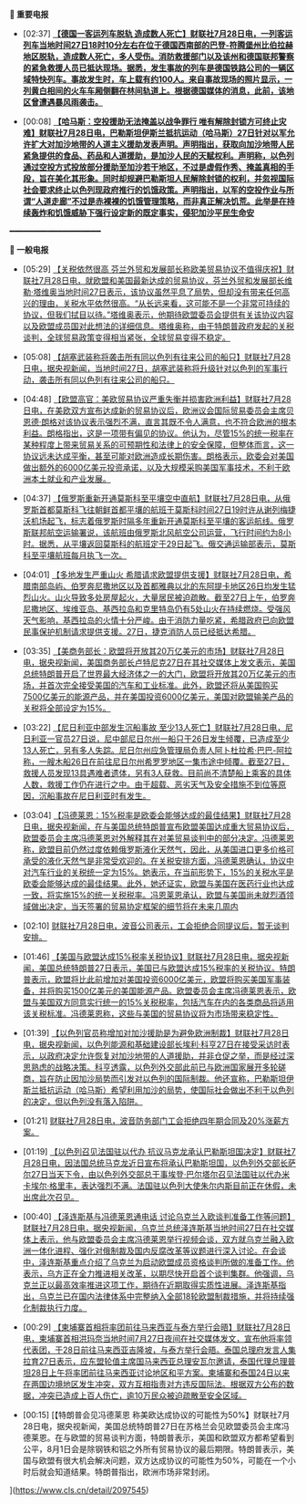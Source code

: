 **🔴 重要电报**

  - [02:37] **[【德国一客运列车脱轨 造成数人死亡】财联社7月28日电，一列客运列车当地时间27日18时10分左右在位于德国西南部的巴登-符腾堡州比伯拉赫地区脱轨，造成数人死亡，多人受伤。消防救援部门以及该州和德国联邦警察的紧急救援人员已抵达现场。据悉，发生事故的列车是德国铁路公司的一辆区域特快列车。事故发生时，车上载有约100人。来自事故现场的照片显示，一列黄白相间的火车车厢侧翻在林间轨道上。根据德国媒体的消息，此前，该地区曾遭遇暴风雨袭击。](https://www.cls.cn/detail/2097557)**

  - [00:08] **[【哈马斯：空投援助无法掩盖以战争罪行 唯有解除封锁方可终止灾难】财联社7月28日电，巴勒斯坦伊斯兰抵抗运动（哈马斯）27日针对以军允许扩大对加沙地带的人道主义援助发表声明。声明指出，获取向加沙地带人民紧急提供的食品、药品和人道援助，是加沙人民的天赋权利。声明称，以色列通过空投方式投放部分援助至加沙若干地区，不过是虚假作秀、掩盖真相的手段，旨在美化其形象。同时却规避巴勒斯坦人民解除封锁的权利，并忽视国际社会要求终止以色列现政府推行的饥饿政策。声明指出，以军的空投作业与所谓“人道走廊”不过是赤裸裸的饥饿管理策略，而非真正解决饥荒。此举是在持续轰炸和饥饿威胁下强行设定新的既定事实，侵犯加沙平民生命安](https://www.cls.cn/detail/2097544)**

━━━━━━━━━━━━━━━━━━━

**📰 一般电报**

  - [05:29] [【关税依然很高 芬兰外贸和发展部长称欧美贸易协议不值得庆祝】财联社7月28日电，就欧盟和美国最新达成的贸易协议，芬兰外贸和发展部长维勒·塔维奥当地时间27日表示，该协议虽然平息了局势，但却没有带来任何高兴的理由，关税水平依然很高。“从长远来看，这可能不是一个非常可持续的协议，但我们拭目以待。”塔维奥表示，他期待欧盟委员会提供有关该协议内容以及欧盟成员国对此想法的详细信息。塔维奥称，由于特朗普政府发起的关税谈判，全球贸易政策变得相当紧张，全球贸易变得不稳定。](https://www.cls.cn/detail/2097565)

  - [05:08] [【胡塞武装称将袭击所有同以色列有往来公司的船只】财联社7月28日电，据央视新闻，当地时间27日，胡塞武装称将升级针对以色列的军事行动，袭击所有同以色列有往来公司的船只。](https://www.cls.cn/detail/2097564)

  - [04:48] [【欧盟高官：美欧贸易协议严重失衡并损害欧洲利益】财联社7月28日电，在美欧双方宣布达成新的贸易协议后，欧洲议会国际贸易委员会主席贝恩德·朗格对该协议表示强烈不满，直言其既不令人满意，也不符合欧洲的根本利益。朗格指出，这是一项带有偏见的协议。他认为，尽管15%的统一税率在某种程度上带来贸易关系的可预期性和法律上的安全保障，但整体而言，这一协议远未达成平衡，甚至可能对欧洲造成长期伤害。朗格表示，欧委会对美国做出额外的6000亿美元投资承诺，以及大规模采购美国军事技术，不利于欧洲本土就业和产业发展。](https://www.cls.cn/detail/2097563)

  - [04:37] [【俄罗斯重新开通莫斯科至平壤空中直航】财联社7月28日电，从俄罗斯首都莫斯科飞往朝鲜首都平壤的航班于莫斯科时间27日19时许从谢列梅捷沃机场起飞，标志着俄罗斯时隔多年重新开通莫斯科至平壤的客运航线。俄罗斯联邦航空运输署说，该航班由俄罗斯北风航空公司运营，飞行时间约为8小时。据悉，从平壤返回莫斯科的航班定于29日起飞。俄交通运输部表示，莫斯科至平壤航班每月执飞一次。](https://www.cls.cn/detail/2097562)

  - [04:01] [【多地发生严重山火 希腊请求欧盟提供支援】财联社7月28日电，希腊南部岛屿、伯罗奔尼撒地区以及首都雅典以北的东阿提卡地区26日均发生猛烈山火。山火导致多处房屋起火，大量居民被迫疏散。截至27日上午，伯罗奔尼撒地区、埃维亚岛、基西拉岛和克里特岛仍有5处山火在持续燃烧。受强风天气影响，基西拉岛的火情十分严峻。由于消防力量吃紧，希腊政府已向欧盟民事保护机制请求提供支援。27日，捷克消防人员已经抵达希腊。](https://www.cls.cn/detail/2097561)

  - [03:35] [【美商务部长：欧盟将开放其20万亿美元的市场】财联社7月28日电，据央视新闻，美国商务部长卢特尼克27日在其社交媒体上发文表示，美国总统特朗普开启了世界最大经济体之一的大门，欧盟将开放其20万亿美元的市场，并首次完全接受美国的汽车和工业标准。此外，欧盟还将从美国购买7500亿美元的能源产品，并在美国投资6000亿美元，美国对欧盟输美产品的关税将全部设定为15%。](https://www.cls.cn/detail/2097560)

  - [03:22] [【尼日利亚中部发生沉船事故 至少13人死亡】财联社7月28日电，尼日利亚一官员27日说，尼中部尼日尔州一船只于26日发生倾覆，已造成至少13人死亡，另有多人失踪。尼日尔州应急管理局负责人阿卜杜拉希·巴巴-阿拉称，一艘木船26日在前往尼日尔州希罗罗地区一集市途中倾覆。截至27日，救援人员发现13具遇难者遗体，另有3人获救。目前尚不清楚船上乘客的具体人数，救援工作仍在进行之中。由于超载、恶劣天气及安全措施不到位等原因，沉船事故在尼日利亚时有发生。](https://www.cls.cn/detail/2097559)

  - [03:04] [【冯德莱恩：15%税率是欧委会能够达成的最佳结果】财联社7月28日电，据央视新闻，在与美国总统特朗普宣布欧盟美国达成重大贸易协议后，欧盟委员会主席冯德莱恩对外解释其在对美贸易谈判中的部分决定。冯德莱恩称，欧盟目前仍然过度依赖俄罗斯液化天然气，因此，从美国进口更多价格可承受的液化天然气是非常受欢迎的。在关税安排方面，冯德莱恩确认，协议中对汽车行业的关税统一定为15%。她表示，在当前形势下，15%的关税水平是欧委会能够达成的最佳结果。此外，她还证实，欧盟与美国在医药行业也达成一致，将实施15%的统一关税税率。冯恩莱恩承认，欧盟与美国尚未就烈酒领域做出决定，当天签署的贸易协定框架的细节将在未来几周内](https://www.cls.cn/detail/2097558)

  - [02:10] [财联社7月28日电，波音公司表示，工会拒绝合同提议后，暂无谈判安排。](https://www.cls.cn/detail/2097556)

  - [01:46] [【美国与欧盟达成15%税率关税协议】财联社7月28日电，据央视新闻，美国总统特朗普27日表示，美国已与欧盟达成15%税率的关税协议。特朗普表示，欧盟将比此前增加对美国投资6000亿美元，欧盟将购买美国军事装备，并将购买1500亿美元的美国能源产品。欧盟委员会主席冯德莱恩表示，欧盟与美国双方同意实行统一的15%关税税率，包括汽车在内的各类商品将适用该关税标准。冯德莱恩称，这些与美国的贸易协议将为市场带来稳定性。](https://www.cls.cn/detail/2097555)

  - [01:39] [【以色列官员称增加对加沙援助是为避免欧洲制裁】财联社7月28日电，据央视新闻，以色列能源和基础建设部长埃利·科亨27日在接受采访时表示，以政府决定允许恢复对加沙地带的人道援助，并非仓促之举，而是经过深思熟虑的战略决策。科亨透露，以色列外交部此前已与欧洲国家展开多轮磋商，旨在防止因加沙局势而引发对以色列的国际制裁。他还宣称，巴勒斯坦伊斯兰抵抗运动（哈马斯）希望利用加沙的局势，使国际社会做出不利于以色列的决定，但以色列没有落入陷阱。](https://www.cls.cn/detail/2097554)

  - [01:21] [财联社7月28日电，波音防务部门工会拒绝四年期合同及20%涨薪方案。](https://www.cls.cn/detail/2097553)

  - [01:19] [【以色列召见法国驻以代办 抗议马克龙承认巴勒斯坦国决定】财联社7月28日电，因法国总统马克龙近日宣布将承认巴勒斯坦国，以色列外交部长萨尔27日当天下令，由以色列外交部总干事埃登·巴尔塔尔召见法国驻以代办米卡埃尔·格里丰，表达强烈不满。法国驻以色列大使朱尔内斯目前正在休假，未出席此次召见。](https://www.cls.cn/detail/2097552)

  - [00:40] [【泽连斯基与冯德莱恩通电话 讨论乌克兰入欧谈判准备工作等问题】财联社7月28日电，据央视新闻，乌克兰总统泽连斯基当地时间27日在社交媒体上表示，他与欧盟委员会主席冯德莱恩举行视频会谈，双方就乌克兰融入欧洲一体化进程、强化对俄制裁及国内反腐改革等议题进行深入讨论。在会谈中，泽连斯基重点介绍了乌克兰为启动欧盟成员资格谈判所做的准备工作。他表示，乌方正在全力推进相关改革，以期尽快开启首个谈判集群。他强调，乌克兰正以最高效率推进这项工作，期待在近期取得实质性进展。泽连斯基指出，乌克兰已在国内法律体系中完整纳入全部18轮欧盟制裁措施，并将持续强化制裁执行力度。](https://www.cls.cn/detail/2097547)

  - [00:29] [【柬埔寨首相将率团前往马来西亚与泰方举行会晤】财联社7月28日电，柬埔寨首相洪玛奈当地时间7月27日夜间在社交媒体发文，宣布他将率领代表团，于28日前往马来西亚吉隆坡，与泰方举行会晤。泰国总理府发言人集拉育27日表示，应东盟轮值主席国马来西亚总理安瓦尔邀请，泰国代理总理普坦28日上午将率团前往马来西亚讨论地区和平方案。柬埔寨和泰国24日以来在两国边境地区发生冲突，双方互相指责对方违反国际法。根据双方公布的数据，冲突已造成上百人伤亡，逾10万民众被迫疏散至安全区域。](https://www.cls.cn/detail/2097546)

  - [00:15] [【特朗普会见冯德莱恩 称美欧达成协议的可能性为50%】财联社7月28日电，据央视新闻，美国总统特朗普27日在苏格兰会见欧盟委员会主席冯德莱恩。在与欧盟的贸易谈判方面，特朗普表示，美国和欧盟双方都希望看到公平，8月1日会是除钢铁和铝之外所有贸易协议的最后期限。特朗普表示，美国与欧盟有很大机会解决问题，双方达成协议的可能性为50%，可能在一个小时后就会知道结果。特朗普指出，欧洲市场非常封闭。

](https://www.cls.cn/detail/2097545)
